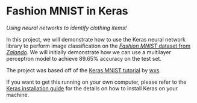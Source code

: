 # Fashion MNIST in Keras

*Using neural networks to identify clothing items!*

In this project, we will demonstrate how to use the Keras neural network library to perform image classification on the [*Fashion MNIST* dataset from *Zalando*](https://github.com/zalandoresearch/fashion-mnist). We will initially demonstrate how we can use a multilayer perceptron model to achieve 89.65% accuracy on the test set. 

The project was based off of the [Keras MNIST tutorial](https://github.com/wxs/keras-mnist-tutorial) by [wxs](https://github.com/wxs).

If you want to get this running on your own computer, please refer to the [Keras installation guide](https://keras.io/#installation) for the details on how to install Keras on your machine. 
